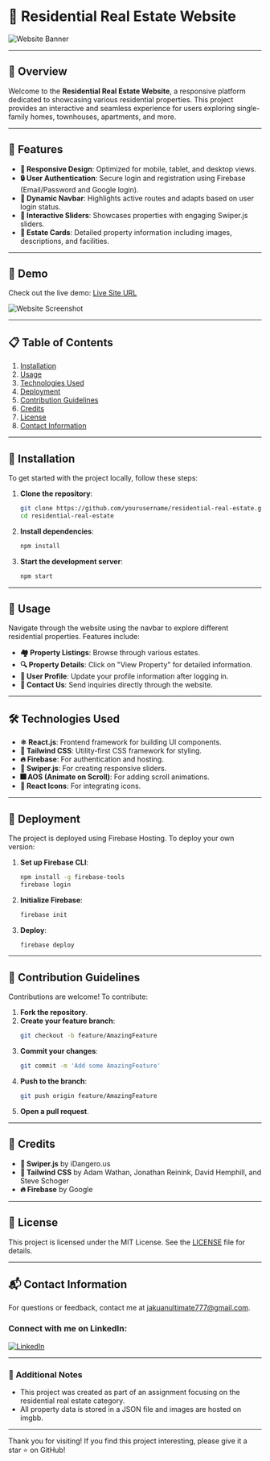 # 🏡 Residential Real Estate Website

![Website Banner](./assets/screenshot.png)

---

## 🌟 Overview
Welcome to the **Residential Real Estate Website**, a responsive platform dedicated to showcasing various residential properties. This project provides an interactive and seamless experience for users exploring single-family homes, townhouses, apartments, and more.

---

## 🚀 Features
- **🔄 Responsive Design**: Optimized for mobile, tablet, and desktop views.
- **🔒 User Authentication**: Secure login and registration using Firebase (Email/Password and Google login).
- **📍 Dynamic Navbar**: Highlights active routes and adapts based on user login status.
- **🎨 Interactive Sliders**: Showcases properties with engaging Swiper.js sliders.
- **🏡 Estate Cards**: Detailed property information including images, descriptions, and facilities.

---

## 🎥 Demo
Check out the live demo: [Live Site URL](https://castle-9db52.web.app/)

![Website Screenshot](./assets/screenshot.png)

---

## 📋 Table of Contents
1. [Installation](#-installation)
2. [Usage](#-usage)
3. [Technologies Used](#-technologies-used)
4. [Deployment](#-deployment)
5. [Contribution Guidelines](#-contribution-guidelines)
6. [Credits](#-credits)
7. [License](#-license)
8. [Contact Information](#-contact-information)

---

## 🔧 Installation
To get started with the project locally, follow these steps:

1. **Clone the repository**:
    ```sh
    git clone https://github.com/yourusername/residential-real-estate.git
    cd residential-real-estate
    ```

2. **Install dependencies**:
    ```sh
    npm install
    ```

3. **Start the development server**:
    ```sh
    npm start
    ```

---

## 📖 Usage
Navigate through the website using the navbar to explore different residential properties. Features include:
- **🏘️ Property Listings**: Browse through various estates.
- **🔍 Property Details**: Click on "View Property" for detailed information.
- **👤 User Profile**: Update your profile information after logging in.
- **📧 Contact Us**: Send inquiries directly through the website.

---

## 🛠️ Technologies Used
- **⚛️ React.js**: Frontend framework for building UI components.
- **🎨 Tailwind CSS**: Utility-first CSS framework for styling.
- **🔥 Firebase**: For authentication and hosting.
- **📜 Swiper.js**: For creating responsive sliders.
- **🎆 AOS (Animate on Scroll)**: For adding scroll animations.
- **🔗 React Icons**: For integrating icons.

---

## 🚀 Deployment
The project is deployed using Firebase Hosting. To deploy your own version:
1. **Set up Firebase CLI**:
    ```sh
    npm install -g firebase-tools
    firebase login
    ```

2. **Initialize Firebase**:
    ```sh
    firebase init
    ```

3. **Deploy**:
    ```sh
    firebase deploy
    ```

---

## 🤝 Contribution Guidelines
Contributions are welcome! To contribute:
1. **Fork the repository**.
2. **Create your feature branch**:
    ```sh
    git checkout -b feature/AmazingFeature
    ```
3. **Commit your changes**:
    ```sh
    git commit -m 'Add some AmazingFeature'
    ```
4. **Push to the branch**:
    ```sh
    git push origin feature/AmazingFeature
    ```
5. **Open a pull request**.

---

## 🙌 Credits
- **🔗 Swiper.js** by iDangero.us
- **🎨 Tailwind CSS** by Adam Wathan, Jonathan Reinink, David Hemphill, and Steve Schoger
- **🔥 Firebase** by Google

---

## 📄 License
This project is licensed under the MIT License. See the [LICENSE](LICENSE) file for details.

---

## 📬 Contact Information
For questions or feedback, contact me at [jakuanultimate777@gmail.com](mailto:jakuanultimate777@gmail.com).

### Connect with me on LinkedIn:
[![LinkedIn](https://img.shields.io/badge/LinkedIn-0077B5?style=for-the-badge&logo=linkedin&logoColor=white)](https://www.linkedin.com/in/jakuan-ahmed)

---

### 🌟 Additional Notes
- This project was created as part of an assignment focusing on the residential real estate category.
- All property data is stored in a JSON file and images are hosted on imgbb.

---

Thank you for visiting! If you find this project interesting, please give it a star ⭐️ on GitHub!

